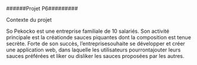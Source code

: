 ######Projet P6#########
 
Contexte du projet 

So Pekocko est une entreprise familiale de 10 salariés. Son activité principale est la créationde sauces piquantes dont la composition est tenue secrète. Forte de son succès, l’entreprisesouhaite se développer et créer une application web, dans laquelle les utilisateurs pourrontajouter leurs sauces préférées et liker ou disliker les sauces proposées par les autres.